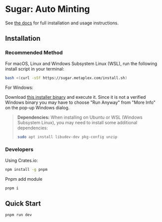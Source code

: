 # Sugar: Auto Minting

See [the docs](https://docs.metaplex.com/tools/sugar/introduction) for full installation and usage instructions.

## Installation

### Recommended Method

For macOS, Linux and Windows Subsystem Linux (WSL), run the following install script in your terminal:

```bash
bash <(curl -sSf https://sugar.metaplex.com/install.sh)
```

For Windows:

Download [this installer binary](https://github.com/metaplex-foundation/winstaller/releases/latest/download/winstaller.exe) and execute it. Since it is not a verified Windows binary you may have to choose "Run Anyway" from "More Info" on the pop-up Windows dialog.

> **Dependencies:**
> When installing on Ubuntu or WSL (Windows Subsystem Linux), you may need to install some additional dependencies:
>
> ```bash
> sudo apt install libudev-dev pkg-config unzip
> ```

### Developers

Using Crates.io:

```bash
npm install -g pnpm
```

Pnpm add module

```bash
pnpm i
```

## Quick Start

```bash
pnpm run dev
```
